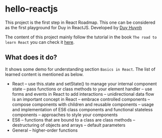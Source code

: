 
# hello-reactjs

This project is the first step in React Roadmap. This one can be considered as the first playground for Duy in ReactJS. Developed by [Duy Huynh](https://www.linkedin.com/in/hpduy/)

The content of this project mainly follow the tutorial in the book `The road to learn React` you can check it [here](https://roadtoreact.com/).

## What does it do? 

It shows some demo for understanding section `Basics in React`. The list of learned content is mentioned as below. 
 
* React
    – use this.state and setState() to manage your internal component state
    – pass functions or class methods to your element handler
    – use forms and events in React to add interactions
    – unidirectional data flow is an important concept in React
    – embrace controlled components
    – compose components with children and reusable components
    – usage and implementation of ES6 class components and functional stateless components
    – approaches to style your components
*  ES6
    – functions that are bound to a class are class methods
    – destructuring of objects and arrays
    – default parameters
*  General
    – higher-order functions
